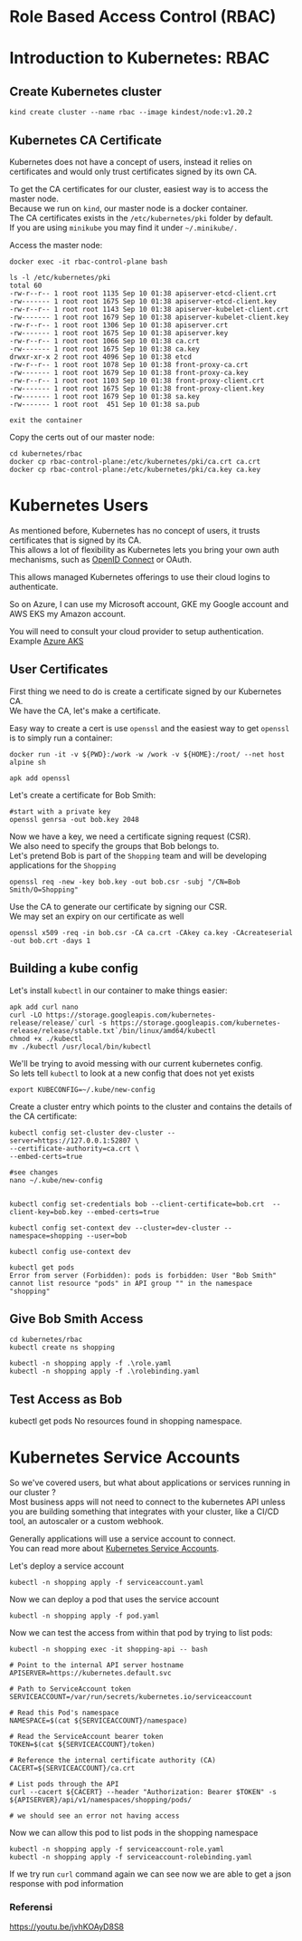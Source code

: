 # Role Based Access Control (RBAC)

# Introduction to Kubernetes: RBAC

## Create Kubernetes cluster


```
kind create cluster --name rbac --image kindest/node:v1.20.2
```

## Kubernetes CA Certificate

Kubernetes does not have a concept of users, instead it relies on certificates and would only 
trust certificates signed by its own CA. </br>

To get the CA certificates for our cluster, easiest way is to access the master node. </br>
Because we run on `kind`, our master node is a docker container. </br>
The CA certificates exists in the `/etc/kubernetes/pki` folder by default. </br>
If you are using `minikube` you may find it under `~/.minikube/.`

Access the master node:

```
docker exec -it rbac-control-plane bash

ls -l /etc/kubernetes/pki
total 60
-rw-r--r-- 1 root root 1135 Sep 10 01:38 apiserver-etcd-client.crt
-rw------- 1 root root 1675 Sep 10 01:38 apiserver-etcd-client.key
-rw-r--r-- 1 root root 1143 Sep 10 01:38 apiserver-kubelet-client.crt
-rw------- 1 root root 1679 Sep 10 01:38 apiserver-kubelet-client.key
-rw-r--r-- 1 root root 1306 Sep 10 01:38 apiserver.crt
-rw------- 1 root root 1675 Sep 10 01:38 apiserver.key
-rw-r--r-- 1 root root 1066 Sep 10 01:38 ca.crt
-rw------- 1 root root 1675 Sep 10 01:38 ca.key
drwxr-xr-x 2 root root 4096 Sep 10 01:38 etcd
-rw-r--r-- 1 root root 1078 Sep 10 01:38 front-proxy-ca.crt
-rw------- 1 root root 1679 Sep 10 01:38 front-proxy-ca.key
-rw-r--r-- 1 root root 1103 Sep 10 01:38 front-proxy-client.crt
-rw------- 1 root root 1675 Sep 10 01:38 front-proxy-client.key
-rw------- 1 root root 1679 Sep 10 01:38 sa.key
-rw------- 1 root root  451 Sep 10 01:38 sa.pub

exit the container
```

Copy the certs out of our master node:

```
cd kubernetes/rbac
docker cp rbac-control-plane:/etc/kubernetes/pki/ca.crt ca.crt
docker cp rbac-control-plane:/etc/kubernetes/pki/ca.key ca.key
```

# Kubernetes Users

As mentioned before, Kubernetes has no concept of users, it trusts certificates that is signed by its CA. <br/>
This allows a lot of flexibility as Kubernetes lets you bring your own auth mechanisms, such as [OpenID Connect](https://kubernetes.io/docs/reference/access-authn-authz/authentication/#openid-connect-tokens) or OAuth. </br>

 <p> This allows managed Kubernetes offerings to use their cloud logins to authenticate. </p>

 So on Azure, I can use my Microsoft account, GKE my Google account and AWS EKS my Amazon account. </br>

 You will need to consult your cloud provider to setup authentication. </br>
 Example [Azure AKS](https://docs.microsoft.com/en-us/azure/aks/azure-ad-integration-cli)

## User Certificates

First thing we need to do is create a certificate signed by our Kubernetes CA. </br>
We have the CA, let's make a certificate. </br>

Easy way to create a cert is use `openssl` and the easiest way to get `openssl` is to simply run a container:

```
docker run -it -v ${PWD}:/work -w /work -v ${HOME}:/root/ --net host alpine sh

apk add openssl
```

Let's create a certificate for Bob Smith:


```
#start with a private key
openssl genrsa -out bob.key 2048

```

Now we have a key, we need a certificate signing request (CSR). </br>
We also need to specify the groups that Bob belongs to. </br>
Let's pretend Bob is part of the `Shopping` team and will be developing 
applications for the `Shopping` 

```
openssl req -new -key bob.key -out bob.csr -subj "/CN=Bob Smith/O=Shopping"
```

Use the CA to generate our certificate by signing our CSR. </br>
We may set an expiry on our certificate as well

```
openssl x509 -req -in bob.csr -CA ca.crt -CAkey ca.key -CAcreateserial -out bob.crt -days 1
```

## Building a kube config

Let's install `kubectl` in our container to make things easier:

```
apk add curl nano
curl -LO https://storage.googleapis.com/kubernetes-release/release/`curl -s https://storage.googleapis.com/kubernetes-release/release/stable.txt`/bin/linux/amd64/kubectl
chmod +x ./kubectl
mv ./kubectl /usr/local/bin/kubectl
```

We'll be trying to avoid messing with our current kubernetes config. </br>
So lets tell `kubectl` to look at a new config that does not yet exists 

```
export KUBECONFIG=~/.kube/new-config
```

Create a cluster entry which points to the cluster and contains the details of the CA certificate:

```
kubectl config set-cluster dev-cluster --server=https://127.0.0.1:52807 \
--certificate-authority=ca.crt \
--embed-certs=true

#see changes 
nano ~/.kube/new-config
```
```

kubectl config set-credentials bob --client-certificate=bob.crt  --client-key=bob.key --embed-certs=true

kubectl config set-context dev --cluster=dev-cluster --namespace=shopping --user=bob 

kubectl config use-context dev

kubectl get pods
Error from server (Forbidden): pods is forbidden: User "Bob Smith" cannot list resource "pods" in API group "" in the namespace "shopping"
```

## Give Bob Smith Access

```
cd kubernetes/rbac
kubectl create ns shopping

kubectl -n shopping apply -f .\role.yaml
kubectl -n shopping apply -f .\rolebinding.yaml
```

## Test Access as Bob

kubectl get pods
No resources found in shopping namespace.

# Kubernetes Service Accounts

So we've covered users, but what about applications or services running in our cluster ? </br>
Most business apps will not need to connect to the kubernetes API unless you are building something that integrates with your cluster, like a CI/CD tool, an autoscaler or a custom webhook. </br>

Generally applications will use a service account to connect. </br>
You can read more about [Kubernetes Service Accounts](https://kubernetes.io/docs/tasks/configure-pod-container/configure-service-account/).

Let's deploy a service account 

```
kubectl -n shopping apply -f serviceaccount.yaml

```
Now we can deploy a pod that uses the service account 
```
kubectl -n shopping apply -f pod.yaml
```
Now we can test the access from within that pod by trying to list pods:

```
kubectl -n shopping exec -it shopping-api -- bash

# Point to the internal API server hostname
APISERVER=https://kubernetes.default.svc

# Path to ServiceAccount token
SERVICEACCOUNT=/var/run/secrets/kubernetes.io/serviceaccount

# Read this Pod's namespace
NAMESPACE=$(cat ${SERVICEACCOUNT}/namespace)

# Read the ServiceAccount bearer token
TOKEN=$(cat ${SERVICEACCOUNT}/token)

# Reference the internal certificate authority (CA)
CACERT=${SERVICEACCOUNT}/ca.crt

# List pods through the API
curl --cacert ${CACERT} --header "Authorization: Bearer $TOKEN" -s ${APISERVER}/api/v1/namespaces/shopping/pods/ 

# we should see an error not having access
```

Now we can allow this pod to list pods in the shopping namespace
```
kubectl -n shopping apply -f serviceaccount-role.yaml
kubectl -n shopping apply -f serviceaccount-rolebinding.yaml
```

If we try run `curl` command again we can see now we are able to get a json 
response with pod information


### Referensi 
https://youtu.be/jvhKOAyD8S8
